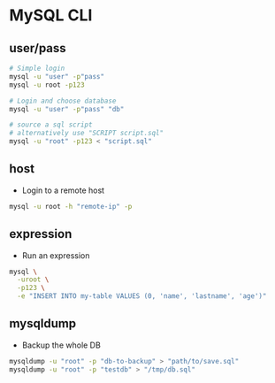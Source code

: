 # MySQL CLI

## user/pass

```sh
# Simple login
mysql -u "user" -p"pass"
mysql -u root -p123

# Login and choose database
mysql -u "user" -p"pass" "db"
```

```sh
# source a sql script
# alternatively use "SCRIPT script.sql"
mysql -u "root" -p123 < "script.sql"
```

## host

- Login to a remote host

```sh
mysql -u root -h "remote-ip" -p
```

## expression

- Run an expression

```sh
mysql \
  -uroot \
  -p123 \
  -e "INSERT INTO my-table VALUES (0, 'name', 'lastname', 'age')"
```

## mysqldump

- Backup the whole DB

```sh
mysqldump -u "root" -p "db-to-backup" > "path/to/save.sql"
mysqldump -u "root" -p "testdb" > "/tmp/db.sql"
```
